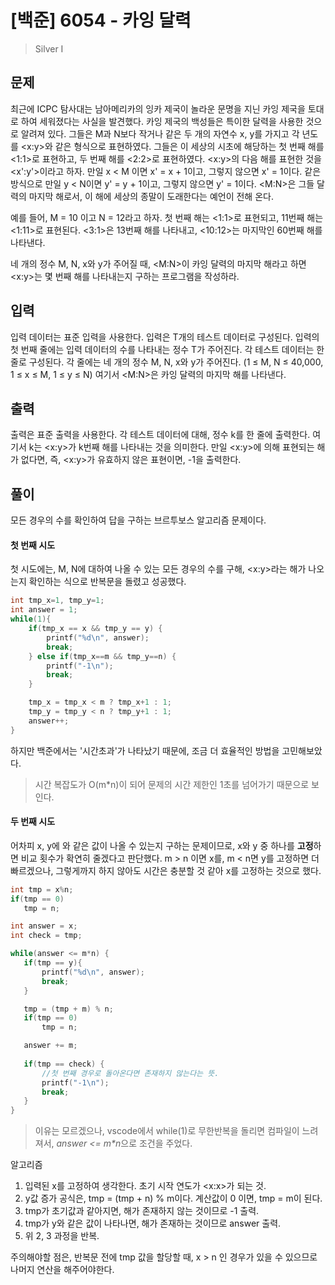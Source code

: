 # [백준] 6054 - 카잉 달력 
> Silver I

## 문제
최근에 ICPC 탐사대는 남아메리카의 잉카 제국이 놀라운 문명을 지닌 카잉 제국을 토대로 하여 세워졌다는 사실을 발견했다. 카잉 제국의 백성들은 특이한 달력을 사용한 것으로 알려져 있다. 그들은 M과 N보다 작거나 같은 두 개의 자연수 x, y를 가지고 각 년도를 <x:y>와 같은 형식으로 표현하였다. 그들은 이 세상의 시초에 해당하는 첫 번째 해를 <1:1>로 표현하고, 두 번째 해를 <2:2>로 표현하였다. <x:y>의 다음 해를 표현한 것을 <x':y'>이라고 하자. 만일 x < M 이면 x' = x + 1이고, 그렇지 않으면 x' = 1이다. 같은 방식으로 만일 y < N이면 y' = y + 1이고, 그렇지 않으면 y' = 1이다. <M:N>은 그들 달력의 마지막 해로서, 이 해에 세상의 종말이 도래한다는 예언이 전해 온다.

예를 들어, M = 10 이고 N = 12라고 하자. 첫 번째 해는 <1:1>로 표현되고, 11번째 해는 <1:11>로 표현된다. <3:1>은 13번째 해를 나타내고, <10:12>는 마지막인 60번째 해를 나타낸다.

네 개의 정수 M, N, x와 y가 주어질 때, <M:N>이 카잉 달력의 마지막 해라고 하면 <x:y>는 몇 번째 해를 나타내는지 구하는 프로그램을 작성하라.

## 입력
입력 데이터는 표준 입력을 사용한다. 입력은 T개의 테스트 데이터로 구성된다. 입력의 첫 번째 줄에는 입력 데이터의 수를 나타내는 정수 T가 주어진다. 각 테스트 데이터는 한 줄로 구성된다. 각 줄에는 네 개의 정수 M, N, x와 y가 주어진다. (1 ≤ M, N ≤ 40,000, 1 ≤ x ≤ M, 1 ≤ y ≤ N) 여기서 <M:N>은 카잉 달력의 마지막 해를 나타낸다.

## 출력
출력은 표준 출력을 사용한다. 각 테스트 데이터에 대해, 정수 k를 한 줄에 출력한다. 여기서 k는 <x:y>가 k번째 해를 나타내는 것을 의미한다. 만일 <x:y>에 의해 표현되는 해가 없다면, 즉, <x:y>가 유효하지 않은 표현이면, -1을 출력한다.

## 풀이
모든 경우의 수를 확인하여 답을 구하는 브르투보스 알고리즘 문제이다.

#### 첫 번째 시도

첫 시도에는, M, N에 대하여 나올 수 있는 모든 경우의 수를 구해, <x:y>라는 해가 나오는지 확인하는 식으로 반복문을 돌렸고 성공했다.

```C
int tmp_x=1, tmp_y=1;
int answer = 1;
while(1){
    if(tmp_x == x && tmp_y == y) {
        printf("%d\n", answer);
        break;
    } else if(tmp_x==m && tmp_y==n) {
        printf("-1\n");
        break;
    }

    tmp_x = tmp_x < m ? tmp_x+1 : 1;
    tmp_y = tmp_y < n ? tmp_y+1 : 1;
    answer++;
}
```

하지만 백준에서는 '시간초과'가 나타났기 때문에, 조금 더 효율적인 방법을 고민해보았다.

> 시간 복잡도가 O(m*n)이 되어 문제의 시간 제한인 1초를 넘어가기 때문으로 보인다.

#### 두 번째 시도

어차피 x, y에 와 같은 값이 나올 수 있는지 구하는 문제이므로, x와 y 중 하나를 **고정**하면 비교 횟수가 확연히 줄겠다고 판단했다. m > n 이면 x를, m < n면 y를 고정하면 더 빠르겠으나, 그렇게까지 하지 않아도 시간은 충분할 것 같아 x를 고정하는 것으로 했다.

 ```C
int tmp = x%n;
if(tmp == 0)
    tmp = n;

int answer = x;
int check = tmp;

while(answer <= m*n) {
    if(tmp == y){
        printf("%d\n", answer);
        break;
    }

    tmp = (tmp + m) % n;
    if(tmp == 0)
        tmp = n;

    answer += m;
    
    if(tmp == check) {
        //첫 번째 경우로 돌아온다면 존재하지 않는다는 뜻.
        printf("-1\n");
        break;
    }
}    
```

> 이유는 모르겠으나, vscode에서 while(1)로 무한반복을 돌리면 컴파일이 느려져서, *answer <= m\*n*으로 조건을 주었다.


알고리즘

1. 입력된 x를 고정하여 생각한다. 초기 시작 연도가 <x:x>가 되는 것.
2. y값 증가 공식은, tmp = (tmp + n) % m이다. 계산값이 0 이면, tmp = m이 된다. 
2. tmp가 초기값과 같아지면, 해가 존재하지 않는 것이므로 -1 출력.
3. tmp가 y와 같은 값이 나타나면, 해가 존재하는 것이므로 answer 출력.
4. 위 2, 3 과정을 반복.

주의해야할 점은, 반복문 전에 tmp 값을 할당할 때, x > n 인 경우가 있을 수 있으므로 나머지 연산을 해주어야한다.
